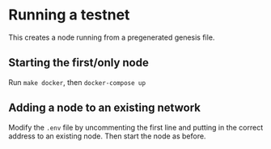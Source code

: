 # Running a testnet

This creates a node running from a pregenerated genesis file.

## Starting the first/only node

Run `make docker`, then `docker-compose up`

## Adding a node to an existing network

Modify the `.env` file by uncommenting the first line and putting in the correct address to an existing node. 
Then start the node as before. 
